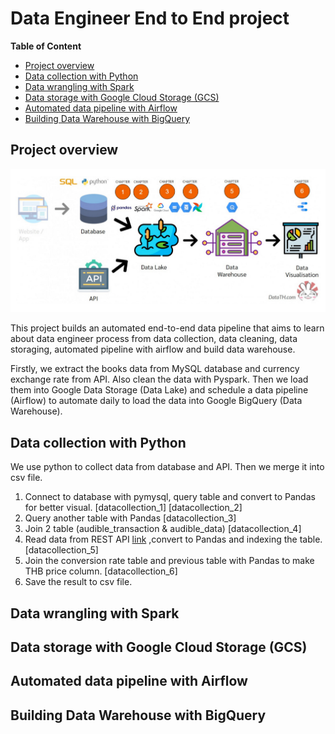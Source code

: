 # Data Engineer End to End project
**Table of Content**
- [Project overview](##project-overview)
- [Data collection with Python](##data-collection-with-python)
- [Data wrangling with Spark](##data-wrangling-with-spark)
- [Data storage with Google Cloud Storage (GCS)](##data-storage-with-google-cloud-storage-(gcs))
- [Automated data pipeline with Airflow](##automated-data-pipeline-with-airflow)
- [Building Data Warehouse with BigQuery](##building-data-warehouse-with-bigquery)

## Project overview
![overview](images/overview.png)

This project builds an automated end-to-end data pipeline that aims to learn about data engineer process from data collection, data cleaning, data storaging, automated pipeline with airflow and build data warehouse.

Firstly, we extract the books data from MySQL database and currency exchange rate from API. Also clean the data with Pyspark. Then we load them into Google Data Storage (Data Lake) and schedule a data pipeline (Airflow) to automate daily to load the data into Google BigQuery (Data Warehouse).

## Data collection with Python
We use python to collect data from database and API. Then we merge it into csv file.
1. Connect to database with pymysql, query table and convert to Pandas for better visual.
[datacollection_1]
[datacollection_2]
2. Query another table with Pandas
[datacollection_3]
3. Join 2 table (audible_transaction & audible_data)
[datacollection_4]
4. Read data from REST API [link](https://r2de2-workshop-vmftiryt6q-ts.a.run.app/usd_thb_conversion_rate) ,convert to Pandas and indexing the table.
[datacollection_5]
5. Join the conversion rate table and previous table with Pandas to make THB price column.
[datacollection_6]
6. Save the result to csv file.

## Data wrangling with Spark



## Data storage with Google Cloud Storage (GCS)

## Automated data pipeline with Airflow

## Building Data Warehouse with BigQuery
